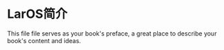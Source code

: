 # LarOS简介

This file file serves as your book's preface, a great place to describe your book's content and ideas.

